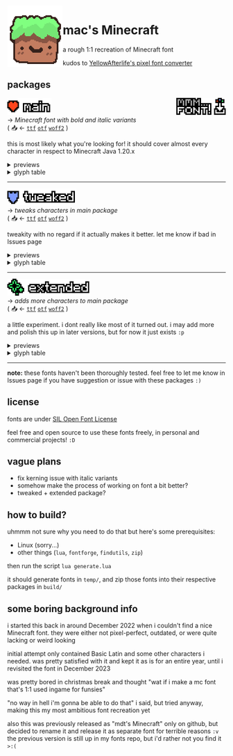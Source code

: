 <img align="left" src="GITHUB/bennett.png" alt="strange grass block">

# mac's Minecraft

a rough 1:1 recreation of Minecraft font

kudos to [YellowAfterlife's pixel font converter](https://yal.cc/r/20/pixelfont/)


## packages

<img align="right" src="./GITHUB/mmm... font!.png">

<p>
	<img src="./GITHUB/main%20package.png" alt="main">
	<br>
	→ <i>Minecraft font with bold and italic variants</i>
	<br>
	( 📥 ← 
		<a href="https://github.com/macimas/macsMinecraft/raw/main/build/mac's%20Minecraft%20ttf.zip"><code>ttf</code></a> 
		<a href="https://github.com/macimas/macsMinecraft/raw/main/build/mac's%20Minecraft%20otf.zip"><code>otf</code></a> 
		<a href="https://github.com/macimas/macsMinecraft/raw/main/build/mac's%20Minecraft%20woff2.zip"><code>woff2</code></a> 
	)
</p>

this is most likely what you're looking for! it should cover almost every character in respect to Minecraft Java 1.20.x

<details>
	<summary>previews</summary>
	some sample text
	<br>
	<img src="./GITHUB/main preview 1.png">
	<hr>
	bold and italic variants, with bold being strange as ever
	<br>
	please note that italic has a little kerning issue that i do not know how to fix yet. sorry
	<img src="./GITHUB/main preview 2.png">
	<hr>
	a boring little story
	<br>
	<img src="./GITHUB/main preview 3.png">
	<hr>
	some goofy thing i wrote for some odd reason
	<br>
	<img src="./GITHUB/main preview 4.png">
</details>

<details>
	<summary>glyph table</summary>
	<img src="./base/mac's Minecraft/table.png">
</details>

<hr>

<p>
	<img src="./GITHUB/tweaked%20package.png" alt="tweaked">
	<br>
	→ <i>tweaks characters in main package</i>
	<br>
	( 📥 ← 
		<a href="https://github.com/macimas/macsMinecraft/raw/main/build/mac's%20Tweaked%20Minecraft%20ttf.zip"><code>ttf</code></a> 
		<a href="https://github.com/macimas/macsMinecraft/raw/main/build/mac's%20Tweaked%20Minecraft%20otf.zip"><code>otf</code></a> 
		<a href="https://github.com/macimas/macsMinecraft/raw/main/build/mac's%20Tweaked%20Minecraft%20woff2.zip"><code>woff2</code></a> 
	)
</p>

tweakity with no regard if it actually makes it better. let me know if bad in Issues page

<details>
	<summary>previews</summary>
	tweaks some things, i guess..
	<br>
	<img src="./GITHUB/tweaked preview 1.png">
	<hr>
	bold variant should be more readable
	<br>
	<img src="./GITHUB/tweaked preview 2.png">
	<hr>
	some characters will not be bolden in bold variant, for reasons!
	<br>
	<img src="./GITHUB/tweaked preview 3.png">
</details>

<details>
	<summary>glyph table</summary>
	<img src="./base/mac's Tweaked Minecraft/table.png">
	<br>
	<img src="./base/mac's Tweaked Minecraft/Bold/table.png">
</details>

<hr>

<p>
	<img src="./GITHUB/extended%20package.png" alt="extended">
	<br>
	→ <i>adds more characters to main package</i>
	<br>
	( 📥 ← 
		<a href="https://github.com/macimas/macsMinecraft/raw/main/build/mac's%20Extended%20Minecraft%20ttf.zip"><code>ttf</code></a> 
		<a href="https://github.com/macimas/macsMinecraft/raw/main/build/mac's%20Extended%20Minecraft%20otf.zip"><code>otf</code></a> 
		<a href="https://github.com/macimas/macsMinecraft/raw/main/build/mac's%20Extended%20Minecraft%20woff2.zip"><code>woff2</code></a> 
	)
</p>

a little experiment. i dont really like most of it turned out. i may add more and polish this up in later versions, but for now it just exists `:p`

<details>
	<summary>previews</summary>
	a little arrowy and sparkly preview, with (most likely) bonked Shavian sentence
	<br>
	<img src="./GITHUB/extended preview 1.png">
	<br>
	please note that some characters aren't built properly due to the converter i use. it does provide a fix but filesize triples and im too stubborn, so yeah. i dont realy care for now since you probably dont really need to use this package anyway
	<br>
	<img src="./GITHUB/extended preview 2.png">
</details>

<details>
	<summary>glyph table</summary>
	<img src="./base/mac's Extended Minecraft/table.png">
</details>

<hr>

**note:** these fonts haven't been thoroughly tested. feel free to let me know in Issues page if you have suggestion or issue with these packages `:)`


## license
fonts are under [SIL Open Font License](./LICENSE)

feel free and open source to use these fonts freely, in personal and commercial projects! `:D`


## vague plans

- fix kerning issue with italic variants
- somehow make the process of working on font a bit better?
- tweaked + extended package?


## how to build?
uhmmm not sure why you need to do that but here's some prerequisites:

- Linux (sorry...)
- other things (`lua`, `fontforge`, `findutils`, `zip`)

then run the script `lua generate.lua`

it should generate fonts in `temp/`, and zip those fonts into their respective packages in `build/`

## some boring background info

i started this back in around December 2022 when i couldn't find a nice Minecraft font. they were either not pixel-perfect, outdated, or were quite lacking or weird looking

initial attempt only contained Basic Latin and some other characters i needed. was pretty satisfied with it and kept it as is for an entire year, until i revisited the font in December 2023

was pretty bored in christmas break and thought "wat if i make a mc font that's 1:1 used ingame for funsies"

"no way in hell i'm gonna be able to do that" i said, but tried anyway, making this my most ambitious font recreation yet

also this was previously released as "mdt's Minecraft" only on github, but decided to rename it and release it as separate font for terrible reasons `:v` the previous version is still up in my fonts repo, but i'd rather not you find it `>:(` 